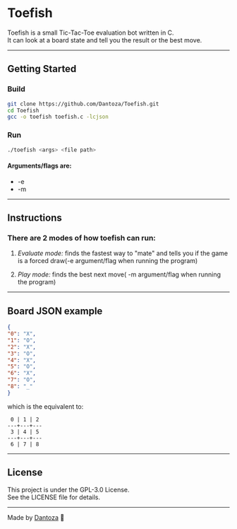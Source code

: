# Toefish

Toefish is a small Tic-Tac-Toe evaluation bot written in C.  
It can look at a board state and tell you the result or the best move.

---

## Getting Started

### Build

```bash
git clone https://github.com/Dantoza/Toefish.git
cd Toefish
gcc -o toefish toefish.c -lcjson
```

### Run

```bash
./toefish <args> <file path>
```
#### Arguments/flags are:
* -e
* -m
---
## Instructions
### There are 2 modes of how toefish can run:
1. _Evaluate mode:_ finds the fastest way to "mate" and tells you if the game is a forced draw(-e argument/flag when running the program)


2. _Play mode:_ finds the best next move( -m argument/flag when running the program)


---

## Board JSON example

```json
{
"0": "X",
"1": "O",
"2": "X",
"3": "O",
"4": "X",
"5": "O",
"6": "X",
"7": "O",
"8": "_"
}
```
which is the equivalent to: 
``` 
 0 | 1 | 2
---+---+---
 3 | 4 | 5 
---+---+---
 6 | 7 | 8
```
---

## License

This project is under the GPL-3.0 License.  
See the LICENSE file for details.

---

Made by [Dantoza](https://github.com/Dantoza) 🎣

